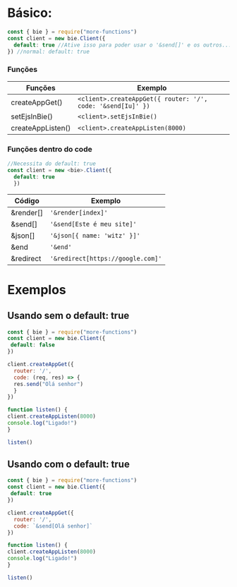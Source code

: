 # Básico:
```js
const { bie } = require("more-functions")
const client = new bie.Client({
  default: true //Ative isso para poder usar o '&send[]' e os outros...
}) //normal: default: true 
```


### Funções 

Funções | Exemplo
--------| -------
createAppGet() | `<client>.createAppGet({ router: '/', code: '&send[Iu]' })`
setEjsInBie() | `<client>.setEjsInBie()`
createAppListen() | `<client>.createAppListen(8000)`

### Funções dentro do code
```js
//Necessita do default: true
const client = new <bie>.Client({
  default: true 
  })
  ````

Código | Exemplo
-------| ---------
&render[] | `'&render[index]'`
&send[] | `'&send[Este é meu site]'`
&json[] | `'&json[{ name: 'witz' }]'`
&end | `'&end'`
&redirect | `'&redirect[https://google.com]'`

# Exemplos

## Usando sem o default: true

```js
const { bie } = require("more-functions")
const client = new bie.Client({
 default: false
})

client.createAppGet({
  router: '/',
  code: (req, res) => {
  res.send("Olá senhor")
  }
})

function listen() {
client.createAppListen(8000)
console.log("Ligado!")
}

listen()
```

## Usando com o default: true

```js
const { bie } = require("more-functions")
const client = new bie.Client({
 default: true
})

client.createAppGet({
  router: '/',
  code: `&send[Olá senhor]`
})

function listen() {
client.createAppListen(8000)
console.log("Ligado!")
}

listen()
```
